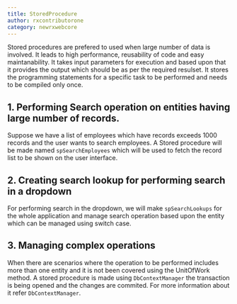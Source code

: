 ```yaml
---
title: StoredProcedure
author: rxcontributorone
category: newrxwebcore  
---
```


Stored procedures are prefered to used when large number of data is involved. It leads to high performance, reusability of code and easy maintanability. It takes input parameters for execution and based upon that it provides the output which should be as per the required resulset. It stores the programming statements for a specific task to be performed and needs to be compiled only once. 

## 1. Performing Search operation on entities having large number of records.
Suppose we have a list of employees which have records exceeds 1000 records and the user wants to search employees. A Stored procedure will be made named `spSearchEmployees` which will be used to fetch the record list to be shown on the user interface.  

## 2. Creating search lookup for performing search in a dropdown
For performing search in the dropdown, we will make `spSearchLookups` for the whole application and manage search operation based upon the entity which can be managed using switch case.     

## 3. Managing complex operations
When there are scenarios where the operation to be performed includes more than one entity and it is not been covered using the UnitOfWork method. A stored procedure is made using `DbContextManager` the transaction is being opened and the changes are commited. For more information about it refer `DbContextManager`.

